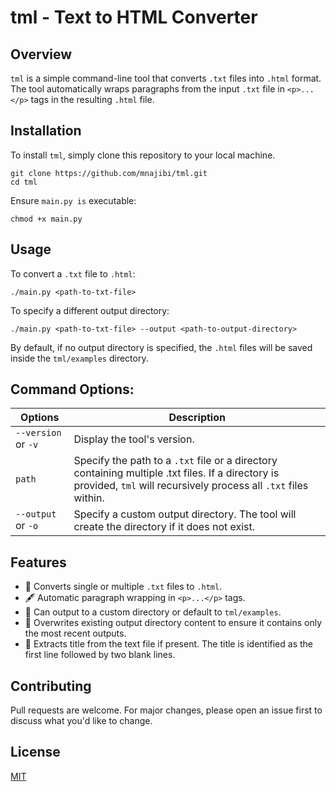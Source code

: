 # tml - Text to HTML Converter

## Overview

`tml` is a simple command-line tool that converts `.txt` files into `.html` format. The tool automatically wraps paragraphs from the input `.txt` file in `<p>...</p>` tags in the resulting `.html` file.

## Installation

To install `tml`, simply clone this repository to your local machine.

```
git clone https://github.com/mnajibi/tml.git
cd tml
```

Ensure `main.py is` executable:

```
chmod +x main.py
```
## Usage

To convert a `.txt` file to `.html`:

```
./main.py <path-to-txt-file>
```

To specify a different output directory:

```
./main.py <path-to-txt-file> --output <path-to-output-directory>
```

By default, if no output directory is specified, the `.html` files will be saved inside the `tml/examples` directory.

## Command Options:
| Options | Description |
| --- | --- |
| `--version` or `-v` | Display the tool's version. |
| `path` | Specify the path to a `.txt` file or a directory containing multiple .txt files. If a directory is provided, `tml` will recursively process all `.txt` files within. |
| `--output` or `-o` | Specify a custom output directory. The tool will create the directory if it does not exist. |

## Features

* 📄 Converts single or multiple `.txt` files to `.html`.
* 🖋 Automatic paragraph wrapping in `<p>...</p>` tags.
* 📁 Can output to a custom directory or default to `tml/examples`.
* 🔄 Overwrites existing output directory content to ensure it contains only the most recent outputs.
* 🎉 Extracts title from the text file if present. The title is identified as the first line followed by two blank lines.

## Contributing

Pull requests are welcome. For major changes, please open an issue first to discuss what you'd like to change.

## License

[MIT](https://github.com/mnajibi/tml/blob/main/LICENSE)

